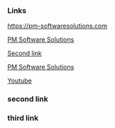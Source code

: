 ### Links
https://pm-softwaresolutions.com

[PM Software Solutions](https://pm-softwaresolutions.com)


[Second link](#second-link)

[PM Software Solutions](https://pm-softwaresolutions.com "on hover we have description")

[Youtube][youtube]

### second link

### third link

[youtube]: https://www.youtube.com/@pm.software.academy "PM Software soultions academy youtube"
